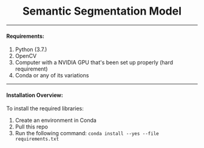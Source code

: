 # <center>Semantic Segmentation Model </center>

---

#### Requirements:
1) Python (3.7.)
2) OpenCV
3) Computer with a NVIDIA GPU that's been set up properly (hard requirement)
4) Conda or any of its variations
---
#### Installation Overview:
To install the required libraries:
1) Create an environment in Conda
2) Pull this repo
3) Run the following command: `conda install --yes --file requirements.txt`

